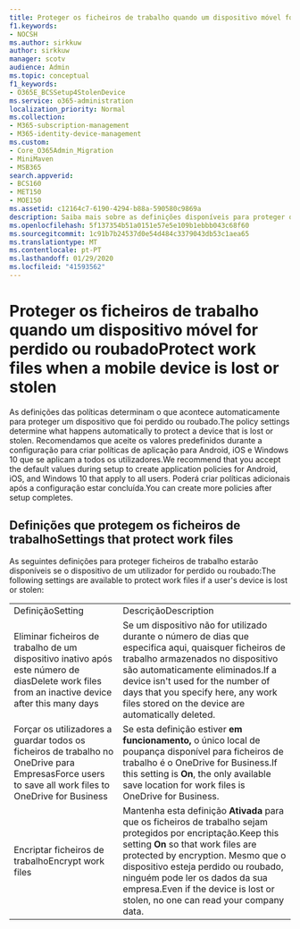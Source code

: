 ```yaml
---
title: Proteger os ficheiros de trabalho quando um dispositivo móvel for perdido ou roubado
f1.keywords:
- NOCSH
ms.author: sirkkuw
author: sirkkuw
manager: scotv
audience: Admin
ms.topic: conceptual
f1_keywords:
- O365E_BCSSetup4StolenDevice
ms.service: o365-administration
localization_priority: Normal
ms.collection:
- M365-subscription-management
- M365-identity-device-management
ms.custom:
- Core_O365Admin_Migration
- MiniMaven
- MSB365
search.appverid:
- BCS160
- MET150
- MOE150
ms.assetid: c12164c7-6190-4294-b88a-590580c9869a
description: Saiba mais sobre as definições disponíveis para proteger os ficheiros de trabalho se o dispositivo do utilizador for perdido ou roubado.
ms.openlocfilehash: 5f137354b51a0151e57e5e109b1ebbb043c68f60
ms.sourcegitcommit: 1c91b7b24537d0e54d484c3379043db53c1aea65
ms.translationtype: MT
ms.contentlocale: pt-PT
ms.lasthandoff: 01/29/2020
ms.locfileid: "41593562"
---
```

# <a name="protect-work-files-when-a-mobile-device-is-lost-or-stolen"></a><span data-ttu-id="e31b0-103">Proteger os ficheiros de trabalho quando um dispositivo móvel for perdido ou roubado</span><span class="sxs-lookup"><span data-stu-id="e31b0-103">Protect work files when a mobile device is lost or stolen</span></span>

<span data-ttu-id="e31b0-104">As definições das políticas determinam o que acontece automaticamente para proteger um dispositivo que foi perdido ou roubado.</span><span class="sxs-lookup"><span data-stu-id="e31b0-104">The policy settings determine what happens automatically to protect a device that is lost or stolen.</span></span> <span data-ttu-id="e31b0-105">Recomendamos que aceite os valores predefinidos durante a configuração para criar políticas de aplicação para Android, iOS e Windows 10 que se aplicam a todos os utilizadores.</span><span class="sxs-lookup"><span data-stu-id="e31b0-105">We recommend that you accept the default values during setup to create application policies for Android, iOS, and Windows 10 that apply to all users.</span></span> <span data-ttu-id="e31b0-106">Poderá criar políticas adicionais após a configuração estar concluída.</span><span class="sxs-lookup"><span data-stu-id="e31b0-106">You can create more policies after setup completes.</span></span>
  
## <a name="settings-that-protect-work-files"></a><span data-ttu-id="e31b0-107">Definições que protegem os ficheiros de trabalho</span><span class="sxs-lookup"><span data-stu-id="e31b0-107">Settings that protect work files</span></span>

<span data-ttu-id="e31b0-108">As seguintes definições para proteger ficheiros de trabalho estarão disponíveis se o dispositivo de um utilizador for perdido ou roubado:</span><span class="sxs-lookup"><span data-stu-id="e31b0-108">The following settings are available to protect work files if a user's device is lost or stolen:</span></span>
  
|||
|:-----|:-----|
|<span data-ttu-id="e31b0-109">Definição</span><span class="sxs-lookup"><span data-stu-id="e31b0-109">Setting</span></span>  <br/> |<span data-ttu-id="e31b0-110">Descrição</span><span class="sxs-lookup"><span data-stu-id="e31b0-110">Description</span></span>  <br/> |
|<span data-ttu-id="e31b0-111">Eliminar ficheiros de trabalho de um dispositivo inativo após este número de dias</span><span class="sxs-lookup"><span data-stu-id="e31b0-111">Delete work files from an inactive device after this many days</span></span>  <br/> |<span data-ttu-id="e31b0-112">Se um dispositivo não for utilizado durante o número de dias que especifica aqui, quaisquer ficheiros de trabalho armazenados no dispositivo são automaticamente eliminados.</span><span class="sxs-lookup"><span data-stu-id="e31b0-112">If a device isn't used for the number of days that you specify here, any work files stored on the device are automatically deleted.</span></span>  <br/> |
|<span data-ttu-id="e31b0-113">Forçar os utilizadores a guardar todos os ficheiros de trabalho no OneDrive para Empresas</span><span class="sxs-lookup"><span data-stu-id="e31b0-113">Force users to save all work files to OneDrive for Business</span></span>  <br/> |<span data-ttu-id="e31b0-114">Se esta definição estiver **em funcionamento,** o único local de poupança disponível para ficheiros de trabalho é o OneDrive for Business.</span><span class="sxs-lookup"><span data-stu-id="e31b0-114">If this setting is **On**, the only available save location for work files is OneDrive for Business.</span></span>  <br/> |
|<span data-ttu-id="e31b0-115">Encriptar ficheiros de trabalho</span><span class="sxs-lookup"><span data-stu-id="e31b0-115">Encrypt work files</span></span>  <br/> |<span data-ttu-id="e31b0-116">Mantenha esta definição **Ativada** para que os ficheiros de trabalho sejam protegidos por encriptação.</span><span class="sxs-lookup"><span data-stu-id="e31b0-116">Keep this setting **On** so that work files are protected by encryption.</span></span> <span data-ttu-id="e31b0-117">Mesmo que o dispositivo esteja perdido ou roubado, ninguém pode ler os dados da sua empresa.</span><span class="sxs-lookup"><span data-stu-id="e31b0-117">Even if the device is lost or stolen, no one can read your company data.</span></span>  <br/> |
   

